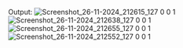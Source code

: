 Output:
![Screenshot_26-11-2024_212615_127 0 0 1](https://github.com/user-attachments/assets/ad08ca30-a7af-4519-ab47-951977b8f91a)
![Screenshot_26-11-2024_212638_127 0 0 1](https://github.com/user-attachments/assets/ba72a60f-80ee-4fc9-93f3-6203b12c5ca2)
![Screenshot_26-11-2024_212655_127 0 0 1](https://github.com/user-attachments/assets/fa260874-57de-432d-8112-87012f8d0522)
![Screenshot_26-11-2024_212552_127 0 0 1](https://github.com/user-attachments/assets/94a57203-2dc8-48d3-9d9e-7adf2cfd4ff1)
